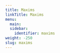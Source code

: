 ```yaml
---
title: Maxims
linkTitle: Maxims
menu:
  main:
  sidebar:
    identifier: maxims
weight: -250
slug: maxims
---
```

